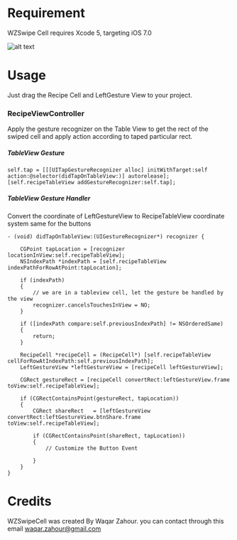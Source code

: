 # Requirement
WZSwipe Cell requires Xcode 5, targeting iOS 7.0  

![alt text](/Users/Waqar/Desktop/TelMoreScreensSignOff/IMG_2107.PNG "Screen Shot")
# Usage

Just drag the Recipe Cell and LeftGesture View to your project.

### RecipeViewController

Apply the gesture recognizer on the Table View to get the rect of the swiped cell and apply action according to taped particular rect.

##### TableView Gesture

	self.tap = [[[UITapGestureRecognizer alloc] initWithTarget:self action:@selector(didTapOnTableView:)] autorelease];
    [self.recipeTableView addGestureRecognizer:self.tap];

##### TableView Gesture Handler

Convert  the coordinate of LeftGestureView to RecipeTableView coordinate system same for the buttons
	
	- (void) didTapOnTableView:(UIGestureRecognizer*) recognizer {
    
	    CGPoint tapLocation = [recognizer locationInView:self.recipeTableView];
	    NSIndexPath *indexPath = [self.recipeTableView indexPathForRowAtPoint:tapLocation];
	    
	    if (indexPath)
	    {
	        // we are in a tableview cell, let the gesture be handled by the view
	        recognizer.cancelsTouchesInView = NO;
	    }
	    
	    if ([indexPath compare:self.previousIndexPath] != NSOrderedSame)
	    {
	        return;
	    }
	    
	    RecipeCell *recipeCell = (RecipeCell*) [self.recipeTableView cellForRowAtIndexPath:self.previousIndexPath];
	    LeftGestureView *leftGestureView = [recipeCell leftGestureView];
	    
	    CGRect gestureRect = [recipeCell convertRect:leftGestureView.frame toView:self.recipeTableView];
	
	    if (CGRectContainsPoint(gestureRect, tapLocation))
	    {
	        CGRect shareRect   = [leftGestureView convertRect:leftGestureView.btnShare.frame toView:self.recipeTableView];
	        
	        if (CGRectContainsPoint(shareRect, tapLocation))
	        {
	            // Customize the Button Event
	           
	        }
	    }
    }
# Credits

WZSwipeCell was created By Waqar Zahour. you can contact through this email waqar.zahour@gmail.com


